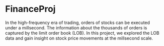 # FinanceProj
In the high-frequency era of trading, orders of stocks can be executed under a millsecond. The information about the thousands of orders is captured by the limit order book (LOB). In this project, we explored the LOB data and gain insight on stock price movements at the millsecond scale.
